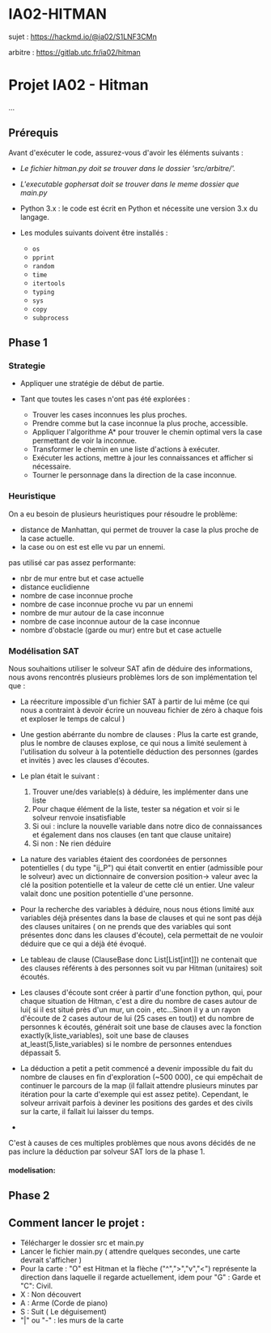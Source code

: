 # IA02-HITMAN

sujet : https://hackmd.io/@ia02/S1LNF3CMn

arbitre : https://gitlab.utc.fr/ia02/hitman 


# Projet IA02 - Hitman

...



## Prérequis

Avant d'exécuter le code, assurez-vous d'avoir les éléments suivants :

- *Le fichier hitman.py doit se trouver dans le dossier 'src/arbitre/'.*
- *L'executable gophersat doit se trouver dans le meme dossier que main.py*

- Python 3.x : le code est écrit en Python et nécessite une version 3.x du langage.

- Les modules suivants doivent être installés :
    - `os`
    - `pprint`
    - `random`
    - `time`
    - `itertools`
    - `typing`
    - `sys`
    - `copy`
    - `subprocess`


## Phase 1

### Strategie

- Appliquer une stratégie de début de partie.
- Tant que toutes les cases n'ont pas été explorées :

    - Trouver les cases inconnues les plus proches.
    - Prendre comme but la case inconnue la plus proche, accessible.
    - Appliquer l'algorithme A* pour trouver le chemin optimal vers la case permettant de voir la inconnue.
    - Transformer le chemin en une liste d'actions à exécuter.
    - Exécuter les actions, mettre à jour les connaissances et afficher si nécessaire.
    - Tourner le personnage dans la direction de la case inconnue.

### Heuristique 

On a eu besoin de plusieurs heuristiques pour résoudre le problème:
- distance de Manhattan, qui permet de trouver la case la plus proche de la case actuelle.
- la case ou on est est elle vu par un ennemi.

pas utilisé car pas assez performante:
- nbr de mur entre but et case actuelle
- distance euclidienne
- nombre de case inconnue proche
- nombre de case inconnue proche vu par un ennemi
- nombre de mur autour de la case inconnue
- nombre de case inconnue autour de la case inconnue
- nombre d'obstacle (garde ou mur) entre but et case actuelle





### Modélisation SAT

Nous souhaitions utiliser le solveur SAT afin de déduire des informations, nous avons rencontrés plusieurs problèmes lors de son implémentation tel que : 
- La réecriture impossible d'un fichier SAT à partir de lui même (ce qui nous a contraint à devoir écrire un nouveau fichier de zéro à chaque fois et exploser le temps de calcul )
- Une gestion abérrante du nombre de clauses : Plus la carte est grande, plus le nombre de clauses explose, ce qui nous a limité seulement à l'utilisation du solveur à la potentielle déduction des personnes (gardes et invités ) avec les clauses d'écoutes.
- Le plan était le suivant :
  
    1) Trouver une/des variable(s) à déduire, les implémenter dans une liste
    2) Pour chaque élément de la liste, tester sa négation et voir si le solveur renvoie insatisfiable
    3) Si oui : inclure la nouvelle variable dans notre dico de connaissances et également dans nos clauses (en tant que clause unitaire)
    4) Si non : Ne rien déduire
- La nature des variables étaient des coordonées de personnes potentielles ( du type "ij_P") qui était convertit en entier (admissible pour le solveur) avec un dictionnaire de conversion position-> valeur avec la clé la position potentielle et la valeur de cette clé un entier. Une valeur valait donc une position potentielle d'une personne. 
- Pour la recherche des variables à déduire, nous nous étions limité aux variables déjà présentes dans la base de clauses et qui ne sont pas déjà des clauses unitaires ( 
 on ne prends que des variables qui sont présentes donc dans les clauses d'écoute), cela permettait de ne vouloir déduire que ce qui a déjà été évoqué.
- Le tableau de clause (ClauseBase donc List[List[int]]) ne contenait que des clauses référents à des personnes soit vu par Hitman (unitaires) soit écoutés.
- Les clauses d'écoute sont créer à partir d'une fonction python, qui, pour chaque situation de Hitman, c'est a dire du nombre de cases autour de lui( si il est situé près d'un mur, un coin , etc...Sinon il y a un rayon d'écoute de 2 cases autour de lui (25 cases en tout)) et du nombre de personnes k écoutés, générait soit une base de clauses avec la fonction exactly(k,liste_variables), soit une base de clauses at_least(5,liste_variables) si le nombre de personnes entendues dépassait 5. 
- La déduction a petit a petit commencé a devenir impossible du fait du nombre de clauses en fin d'exploration (~500 000), ce qui empêchait de continuer le parcours de la map (il fallait attendre plusieurs minutes par itération pour la carte d'exemple qui est assez petite). Cependant, le solveur arrivait parfois à deviner les positions des gardes et des civils sur la carte, il fallait lui laisser du temps.
- 

C'est à causes de ces multiples problèmes que nous avons décidés de ne pas inclure la déduction par solveur SAT lors de la phase 1. 

#### modelisation:



## Phase 2

## Comment lancer le projet :

- Télécharger le dossier src et main.py
- Lancer le fichier main.py ( attendre quelques secondes, une carte devrait s'afficher )
- Pour la carte : "O" est Hitman et la flèche ("^",">","v","<") représente la direction dans laquelle il regarde actuellement, idem pour "G" : Garde et "C": Civil.
- X : Non découvert
- A : Arme (Corde de piano)
- S : Suit ( Le déguisement)
- "|" ou "-" : les murs de la carte 
